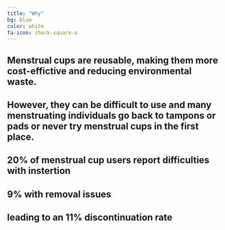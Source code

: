 ```yaml
---
title: "Why"
bg: blue
color: white
fa-icon: check-square-o
---
```


## Menstrual cups are reusable, making them more cost-effictive and reducing environmental waste.

## However, they can be difficult to use and many menstruating individuals go back to tampons or pads or never try menstrual cups in the first place.
 

## 20% of menstrual cup users report difficulties with instertion
## 9% with removal issues
## leading to an 11% discontinuation rate

